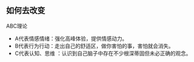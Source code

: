 ## 如何去改变
 ABC理论
-  A代表情感情绪：强化高峰体验，提供情感动力。
-  B代表行为行动：走出自己的舒适区，做你害怕的事，害怕就会消失。
- C代表认知、思维 ：认识到自己脑子中存在不少根深蒂固但未必正确的观念。